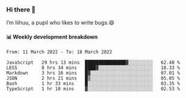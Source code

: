 ### Hi there 👋
I’m liihuu, a pupil who likes to write bugs.😄


#### 📊 Weekly development breakdown
<!--START_SECTION:waka-->

```text
From: 11 March 2022 - To: 18 March 2022

JavaScript   29 hrs 13 mins  ███████████████▓░░░░░░░░░   62.48 %
LESS         8 hrs 34 mins   ████▓░░░░░░░░░░░░░░░░░░░░   18.33 %
Markdown     3 hrs 16 mins   █▓░░░░░░░░░░░░░░░░░░░░░░░   07.01 %
JSON         2 hrs 21 mins   █▒░░░░░░░░░░░░░░░░░░░░░░░   05.05 %
Bash         1 hr 33 mins    █░░░░░░░░░░░░░░░░░░░░░░░░   03.35 %
TypeScript   1 hr 10 mins    ▓░░░░░░░░░░░░░░░░░░░░░░░░   02.53 %
```

<!--END_SECTION:waka-->

<!--
**liihuu/liihuu** is a ✨ _special_ ✨ repository because its `README.md` (this file) appears on your GitHub profile.

Here are some ideas to get you started:

- 🔭 I’m currently working on ...
- 🌱 I’m currently learning ...
- 👯 I’m looking to collaborate on ...
- 🤔 I’m looking for help with ...
- 💬 Ask me about ...
- 📫 How to reach me: ...
- 😄 Pronouns: ...
- ⚡ Fun fact: ...
-->
